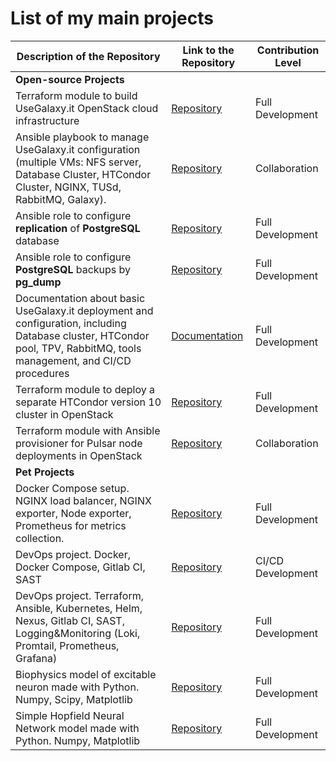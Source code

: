 # List of my main projects

| Description of the Repository                                                                                                                                         | Link to the Repository                                                          | Contribution Level |
| --------------------------------------------------------------------------------------------------------------------------------------------------------------------- | ------------------------------------------------------------------------------- | ------------------ |
| **Open-source Projects**                                                                                                                                              |                                                                                 |                    |
| Terraform module to build UseGalaxy.it OpenStack cloud infrastructure                                                                                                 | [Repository](https://github.com/usegalaxy-it/infrastructure)                    | Full Development   |
| Ansible playbook to manage UseGalaxy.it configuration (multiple VMs: NFS server, Database Cluster, HTCondor Cluster, NGINX, TUSd, RabbitMQ, Galaxy).                  | [Repository](https://github.com/usegalaxy-it/infrastructure-playbook)           | Collaboration      |
| Ansible role to configure **replication** of **PostgreSQL** database                                                                                                  | [Repository](https://github.com/usegalaxy-it/usegalaxy-it.postgres-replication) | Full Development   |
| Ansible role to configure **PostgreSQL** backups by **pg_dump**                                                                                                       | [Repository](https://github.com/usegalaxy-it/usegalaxy-it.postgres-backup)      | Full Development   |
| Documentation about basic UseGalaxy.it deployment and configuration, including Database cluster, HTCondor pool, TPV, RabbitMQ, tools management, and CI/CD procedures | [Documentation](https://github.com/usegalaxy-it/documentation)                  | Full Development   |
| Terraform module to deploy a separate HTCondor version 10 cluster in OpenStack                                                                                        | [Repository](https://github.com/usegalaxy-it/htcondor-deployment)               | Full Development   |
| Terraform module with Ansible provisioner for Pulsar node deployments in OpenStack                                                                                    | [Repository](https://github.com/usegalaxy-eu/pulsar-deployment)                 | Collaboration      |
| **Pet Projects**                                                                                                                                                      |                                                                                 |                    |
| Docker Compose setup. NGINX load balancer, NGINX exporter, Node exporter, Prometheus for metrics collection.                                                          | [Repository](https://github.com/po-khmel/Metrics-Docker-Setup)                  | Full Development   |
| DevOps project. Docker, Docker Compose, Gitlab CI, SAST                                                                                                               | [Repository](https://github.com/po-khmel/dumplings-store)                       | CI/CD Development  |
| DevOps project. Terraform, Ansible, Kubernetes, Helm, Nexus, Gitlab CI, SAST, Logging&Monitoring (Loki, Promtail, Prometheus, Grafana)                                | [Repository](https://github.com/po-khmel/dumplings-infra)                       | Full Development   |
| Biophysics model of excitable neuron made with Python. Numpy, Scipy, Matplotlib                                                                                       | [Repository](https://github.com/po-khmel/fitzhugh-nagumo)                       | Full Development   |
| Simple Hopfield Neural Network model made with Python. Numpy, Matplotlib                                                                                              | [Repository](https://github.com/po-khmel/simple-hopfield)                       | Full Development   |
